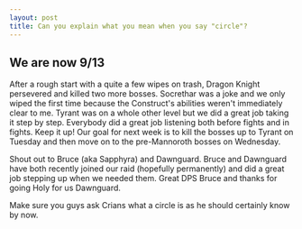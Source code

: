 ```yaml
---
layout: post
title: Can you explain what you mean when you say "circle"?
---
```


## We are now 9/13

After a rough start with a quite a few wipes on trash, Dragon Knight persevered and killed two more bosses. Socrethar was a joke and we only wiped the first time because the Construct's abilities weren't immediately clear to me. Tyrant was on a whole other level but we did a great job taking it step by step. Everybody did a great job listening both before fights and in fights. Keep it up! Our goal for next week is to kill the bosses up to Tyrant on Tuesday and then move on to the pre-Mannoroth bosses on Wednesday.

Shout out to Bruce (aka Sapphyra) and Dawnguard. Bruce and Dawnguard have both recently joined our raid (hopefully permanently) and did a great job stepping up when we needed them. Great DPS Bruce and thanks for going Holy for us Dawnguard.

Make sure you guys ask Crians what a circle is as he should certainly know by now.